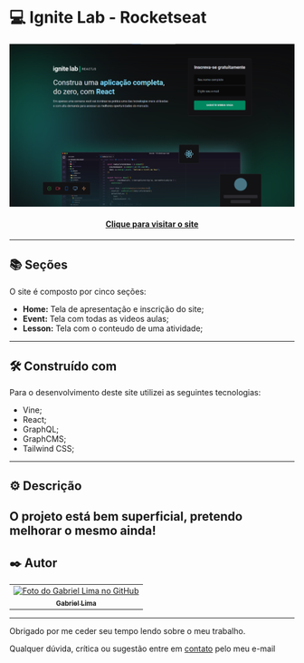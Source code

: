 # 💻 Ignite Lab - Rocketseat

![Resultado final do projeto](public/assets/preview.png)

<h4 align="center"><a href="https://ignite-lab-rocketseat-dun.vercel.app/">Clique para visitar o site</a></h4>

---
## 📚 Seções
O site é composto por cinco seções:
- **Home:** Tela de apresentação e inscrição do site;
- **Event:** Tela com todas as videos aulas;
- **Lesson:** Tela com o conteudo de uma atividade;
---
## 🛠️ Construído com
Para o desenvolvimento deste site utilizei as seguintes tecnologias:
- Vine;
- React;
- GraphQL;
- GraphCMS;
- Tailwind CSS;
---
## ⚙️ Descrição
O projeto está bem superficial, pretendo melhorar o mesmo ainda!
---
## ✒️ Autor

<table>
  <tr>
    <td align="center">
      <a href="https://github.com/Gabriellimmaa">
        <img src="https://avatars3.githubusercontent.com/u/42157830" width="100px;" alt="Foto do Gabriel Lima no GitHub"/><br>
        <sub>
          <b>Gabriel Lima</b>
        </sub>
      </a>
    </td>
  </tr>
</table>

---

Obrigado por me ceder seu tempo lendo sobre o meu trabalho.

Qualquer dúvida, crítica ou sugestão entre em <a href="mailto:gabriellimamoraes@gmail.com/">contato</a> pelo meu e-mail
